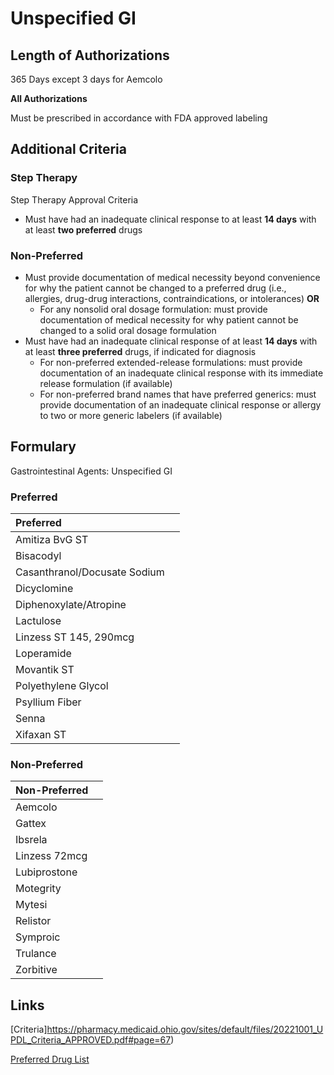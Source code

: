 # Unspecified GI

## Length of Authorizations

365 Days except 3 days for Aemcolo

**All Authorizations**

Must be prescribed in accordance with FDA approved labeling

## Additional Criteria

### Step Therapy

Step Therapy Approval Criteria

-   Must have had an inadequate clinical response to at least **14 days** with at least **two preferred** drugs

### Non-Preferred

-   Must provide documentation of medical necessity beyond convenience for why the patient cannot be changed to a preferred drug (i.e., allergies, drug-drug interactions, contraindications, or intolerances) **OR**
    -   For any nonsolid oral dosage formulation: must provide documentation of medical necessity for why patient cannot be changed to a solid oral dosage formulation
-   Must have had an inadequate clinical response of at least **14 days** with at least **three preferred** drugs, if indicated for diagnosis
    -   For non-preferred extended-release formulations: must provide documentation of an inadequate clinical response with its immediate release formulation (if available)
    -   For non-preferred brand names that have preferred generics: must provide documentation of an inadequate clinical response or allergy to two or more generic labelers (if available)

## Formulary

Gastrointestinal Agents: Unspecified GI

### Preferred

| Preferred                    |      |
| :--------------------------- | ---: |
| Amitiza BvG ST               |      |
| Bisacodyl                    |      |
| Casanthranol/Docusate Sodium |      |
| Dicyclomine                  |      |
| Diphenoxylate/Atropine       |      |
| Lactulose                    |      |
| Linzess ST 145, 290mcg       |      |
| Loperamide                   |      |
| Movantik ST                  |      |
| Polyethylene Glycol          |      |
| Psyllium Fiber               |      |
| Senna                        |      |
| Xifaxan ST                   |      |

### Non-Preferred

| Non-Preferred |      |
| :------------ | ---: |
| Aemcolo       |      |
| Gattex        |      |
| Ibsrela       |      |
| Linzess 72mcg |      |
| Lubiprostone  |      |
| Motegrity     |      |
| Mytesi        |      |
| Relistor      |      |
| Symproic      |      |
| Trulance      |      |
| Zorbitive     |      |

## Links

[Criteria]https://pharmacy.medicaid.ohio.gov/sites/default/files/20221001_UPDL_Criteria_APPROVED.pdf#page=67)

[Preferred Drug List](https://pharmacy.medicaid.ohio.gov/sites/default/files/20221001_UPDL_APPROVED_.pdf#page=24)
